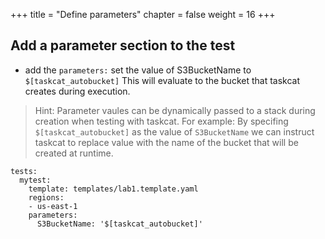 +++
title = "Define parameters"
chapter = false
weight = 16
+++

## Add a parameter section to the test

* add the `parameters:` set the value of S3BucketName to `$[taskcat_autobucket]` This 
will evaluate to the bucket that taskcat creates during execution.

> Hint: Parameter vaules can be dynamically passed to a stack during creation when 
>testing with taskcat. For example: By specifing `$[taskcat_autobucket]` as the value 
>of `S3BucketName` we can instruct taskcat to replace value with the name of the bucket 
>that will be created at runtime.

```
tests:
  mytest:
    template: templates/lab1.template.yaml
    regions:
    - us-east-1
    parameters: 
      S3BucketName: '$[taskcat_autobucket]'
```

